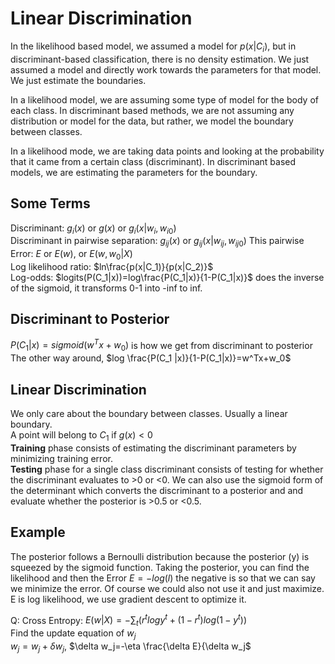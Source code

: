 # Linear Discrimination
In the likelihood based model, we assumed a model for $p(x|C_i)$, but in discriminant-based classification, there is no density estimation. We just assumed a model and directly work towards the parameters for that model. We just estimate the boundaries. 

In a likelihood model, we are assuming some type of model for the body of each class. In discriminant based methods, we are not assuming any distribution or model for the data, but rather, we model the boundary between classes. 

In a likelihood mode, we are taking data points and looking at the probability that it came from a certain class (discriminant). In discriminant based models, we are estimating the parameters for the boundary. 

## Some Terms
Discriminant: $g_i(x)$ or $g(x)$ or $g_i(x|w_i,w_{i0})$  
Discriminant in pairwise separation: $g_{ij}(x)$ or $g_{ij}(x|w_{ij},w_{ij0})$ This pairwise   
Error: $E$ or $E(w)$, or $E(w,w_0|X)$  
Log likelihood ratio: $ln\frac{p(x|C_1)}{p(x|C_2)}$  
Log-odds: $logits(P(C_1|x))=log\frac{P(C_1|x)}{1-P(C_1|x)}$ does the inverse of the sigmoid, it transforms 0-1 into -inf to inf. 

## Discriminant to Posterior
$P(C_1|x)=sigmoid(w^Tx+w_0)$ is how we get from discriminant to posterior  
The other way around, $log \frac{P(C_1 |x)}{1-P(C_1|x)}=w^Tx+w_0$

## Linear Discrimination
We only care about the boundary between classes. Usually a linear boundary.  
A point will belong to $C_1$ if $g(x) < 0$  
**Training** phase consists of estimating the discriminant parameters by minimizing training error.   
**Testing** phase for a single class discriminant consists of testing for whether the discriminant evaluates to >0 or <0. We can also use the sigmoid form of the determinant which converts the discriminant to a posterior and and evaluate whether the posterior is >0.5 or <0.5.  

## Example
The posterior follows a Bernoulli distribution because the posterior (y) is squeezed by the sigmoid function. Taking the posterior, you can find the likelihood and then the Error $E=-log(l)$ the negative is so that we can say we minimize the error. Of course we could also not use it and just maximize. 
E is log likelihood, we use gradient descent to optimize it.  

Q: Cross Entropy: $E(w|X)=-\sum_t (r^tlogy^t+(1-r^t)log(1-y^t))$  
Find the update equation of $w_j$  
$w_j=w_j+\delta w_j$, $\delta w_j=-\eta \frac{\delta E}{\delta w_j$